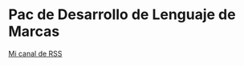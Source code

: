 <!DOCTYPE html SYSTEM "http://www.w3.org/TR/xhtmll/DTD/xhtmll-transitional.dtd">
<html xmlns="http://www.w3.org/1999/xhtml">
    <head>
    </head>
    <body>
        <h1>Pac de Desarrollo de Lenguaje de Marcas</h1>
         <a href="PAC de Desarrollo_Lenguaje de Marcas.xml"> Mi canal de RSS</a>
    </body>
</html>
